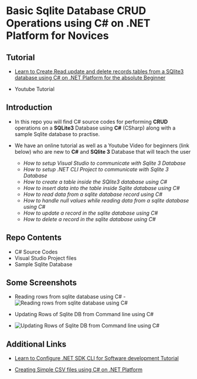 # Basic Sqlite Database CRUD Operations using C# on .NET Platform for Novices

## Tutorial 

- [Learn to Create,Read,update and delete records,tables from a SQlite3 database using C# on .NET Platform for the absolute Beginner](https://www.xanthium.in/cross-platform-create-connect-update-sqlite3-database-using-csharp-dotnet-platform)

- Youtube Tutorial 

## Introduction 

- In this repo you will find C# source codes for performing **CRUD** operations on a **SQLite3** Database using **C#** (CSharp) along with a sample Sqlite database to practise.

- We have an online tutorial as well as a Youtube Video for beginners (link below) who are new to **C#** and **SQlite 3** Database that will teach the user
	- *How to setup Visual Studio to communicate with Sqlite 3 Database*
	- *How to setup .NET CLI Project to communicate with Sqlite 3 Database*
	- *How to create a table inside the SQlite3 database using C#* 
	- *How to insert data into the table inside Sqlite database using C#*
	- *How to read data from a sqlite database record using C#*
	- *How to handle null values while reading data from a sqlite database using C#*
	- *How to update a record in the sqlite database using C#*
	- *How to delete a record in the sqlite database using C#*



## Repo Contents 

- C# Source Codes
- Visual Studio Project files
- Sample Sqlite Database


 ## Some Screenshots

 - Reading rows from sqlite database using C#
 	-![Reading rows from sqlite database using C#](https://www.xanthium.in/sites/default/files/inline-images/read-rows-from-sqlite-database-output.jpg)

 - Updating Rows of Sqlite DB from Command line using C#
 - ![Updating Rows of Sqlite DB from Command line using C#](https://www.xanthium.in/sites/default/files/inline-images/program-update-sqlite-databse-csharp.jpg)


## Additional Links 

- [Learn to Configure .NET SDK CLI for Software development Tutorial](https://www.xanthium.in/dotnet-platform-software-development-using-command-line-compiler-tools-net-sdk)

- [Creating Simple CSV files using C# on .NET Platform](https://www.xanthium.in/how-to-create-read-write-data-to-csv-file-using-csharp-dotnet-platform)


